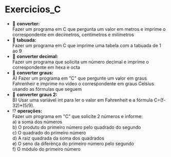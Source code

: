 # Exercicios_C
- 🔄️ **converter:** <br>Fazer um programa em C que pergunta um valor em metros e imprime o correspondente
em decímetros, centímetros e milímetros
- 🧮 **tabuada:** <br>Fazer um programa em C que imprime uma tabela com a tabuada de 1 ao 9
- 🔄️ **converter decimal:** <br>Fazer um programa que solicita um número decimal e imprime o correspondente em hexa e octa
- 🔄️ **converter graus:** <br>A) Fazer um programa em "C" que pergunte um valor em graus Fahrenheir e imprime no vídeo o correspondente em graus Celsius usando as fórmulas que seguem
- 🔄️ **converter graus 2:** <br>B) Usar uma variável int para ler o valor em Fahrenheit e a fórmula C=(f-32)*(5/9).
- ⁉️ **operações:** <br>Fazer um programa em "C" que solicite 2 números e informe:<br>
  a) a soma dos números <br>
  b) O produto do primeiro número pelo quadrado do segundo<br>
  c) O quadrado do primeiro número<br>
  d) A raiz quadrada da soma dos quadrados<br>
  e) O seno da diferênça do primeiro número pelo segundo<br>
  f) O módulo do primeiro número<br>
